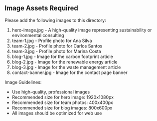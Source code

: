 ## Image Assets Required

Please add the following images to this directory:

1. hero-image.jpg - A high-quality image representing sustainability or environmental consulting
2. team-1.jpg - Profile photo for Ana Silva
3. team-2.jpg - Profile photo for Carlos Santos
4. team-3.jpg - Profile photo for Marina Costa
5. blog-1.jpg - Image for the carbon footprint article
6. blog-2.jpg - Image for the renewable energy article
7. blog-3.jpg - Image for the waste management article
8. contact-banner.jpg - Image for the contact page banner

Image Guidelines:
- Use high-quality, professional images
- Recommended size for hero image: 1920x1080px
- Recommended size for team photos: 400x400px
- Recommended size for blog images: 800x600px
- All images should be optimized for web use
